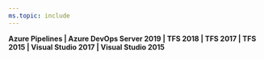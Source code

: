 ```yaml
---
ms.topic: include
---
```


**Azure Pipelines | Azure DevOps Server 2019 | TFS 2018 | TFS 2017 | TFS 2015 | Visual Studio 2017 | Visual Studio 2015**  
